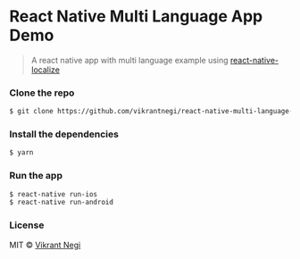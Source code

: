 # React Native Multi Language App Demo

> A react native app with multi language example using [react-native-localize](https://github.com/react-native-community/react-native-localize)

### Clone the repo

```bash
$ git clone https://github.com/vikrantnegi/react-native-multi-language-app.git
```

### Install the dependencies

```bash
$ yarn
```

### Run the app

```bash
$ react-native run-ios
$ react-native run-android
```

### License

MIT © [Vikrant Negi](https://github.com/vikrantnegi)

